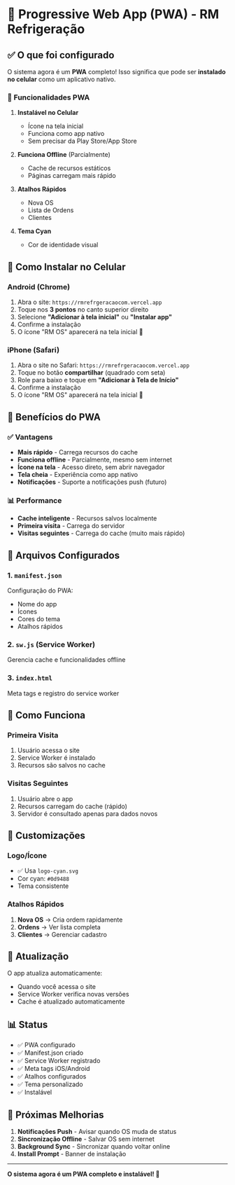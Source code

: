 # 📱 Progressive Web App (PWA) - RM Refrigeração

## ✅ O que foi configurado

O sistema agora é um **PWA** completo! Isso significa que pode ser **instalado no celular** como um aplicativo nativo.

### 🎯 Funcionalidades PWA

1. **Instalável no Celular**
   - Ícone na tela inicial
   - Funciona como app nativo
   - Sem precisar da Play Store/App Store

2. **Funciona Offline** (Parcialmente)
   - Cache de recursos estáticos
   - Páginas carregam mais rápido

3. **Atalhos Rápidos**
   - Nova OS
   - Lista de Ordens
   - Clientes

4. **Tema Cyan**
   - Cor de identidade visual

## 📱 Como Instalar no Celular

### Android (Chrome)

1. Abra o site: `https://rmrefrgeracaocom.vercel.app`
2. Toque nos **3 pontos** no canto superior direito
3. Selecione **"Adicionar à tela inicial"** ou **"Instalar app"**
4. Confirme a instalação
5. O ícone "RM OS" aparecerá na tela inicial 📱

### iPhone (Safari)

1. Abra o site no Safari: `https://rmrefrgeracaocom.vercel.app`
2. Toque no botão **compartilhar** (quadrado com seta)
3. Role para baixo e toque em **"Adicionar à Tela de Início"**
4. Confirme a instalação
5. O ícone "RM OS" aparecerá na tela inicial 📱

## 🚀 Benefícios do PWA

### ✅ Vantagens

- **Mais rápido** - Carrega recursos do cache
- **Funciona offline** - Parcialmente, mesmo sem internet
- **Ícone na tela** - Acesso direto, sem abrir navegador
- **Tela cheia** - Experiência como app nativo
- **Notificações** - Suporte a notificações push (futuro)

### 📊 Performance

- **Cache inteligente** - Recursos salvos localmente
- **Primeira visita** - Carrega do servidor
- **Visitas seguintes** - Carrega do cache (muito mais rápido)

## 🔧 Arquivos Configurados

### 1. `manifest.json`
Configuração do PWA:
- Nome do app
- Ícones
- Cores do tema
- Atalhos rápidos

### 2. `sw.js` (Service Worker)
Gerencia cache e funcionalidades offline

### 3. `index.html`
Meta tags e registro do service worker

## 📱 Como Funciona

### Primeira Visita
1. Usuário acessa o site
2. Service Worker é instalado
3. Recursos são salvos no cache

### Visitas Seguintes
1. Usuário abre o app
2. Recursos carregam do cache (rápido)
3. Servidor é consultado apenas para dados novos

## 🎨 Customizações

### Logo/Ícone
- ✅ Usa `logo-cyan.svg`
- Cor cyan: `#0d9488`
- Tema consistente

### Atalhos Rápidos
1. **Nova OS** → Cria ordem rapidamente
2. **Ordens** → Ver lista completa
3. **Clientes** → Gerenciar cadastro

## 🔄 Atualização

O app atualiza automaticamente:
- Quando você acessa o site
- Service Worker verifica novas versões
- Cache é atualizado automaticamente

## 📊 Status

- ✅ PWA configurado
- ✅ Manifest.json criado
- ✅ Service Worker registrado
- ✅ Meta tags iOS/Android
- ✅ Atalhos configurados
- ✅ Tema personalizado
- ✅ Instalável

## 🎯 Próximas Melhorias

1. **Notificações Push** - Avisar quando OS muda de status
2. **Sincronização Offline** - Salvar OS sem internet
3. **Background Sync** - Sincronizar quando voltar online
4. **Install Prompt** - Banner de instalação

---

**O sistema agora é um PWA completo e instalável! 📱**

